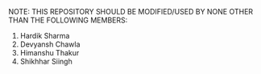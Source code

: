 NOTE: THIS REPOSITORY SHOULD BE MODIFIED/USED BY NONE OTHER THAN THE FOLLOWING MEMBERS:
1. Hardik Sharma
2. Devyansh Chawla
3. Himanshu Thakur
4. Shikhhar Siingh

